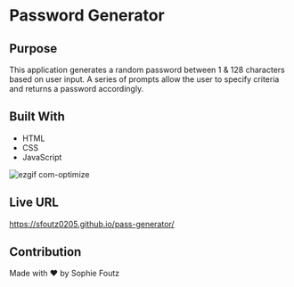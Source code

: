 # Password Generator

## Purpose
This application generates a random password between 1 & 128 characters based on  user input. A series of prompts allow the user to specify criteria and returns a password accordingly. 

## Built With
* HTML
* CSS
* JavaScript

![ezgif com-optimize](https://user-images.githubusercontent.com/68661461/90342636-f2e78800-dfc6-11ea-8f09-685dbc834a83.gif)


## Live URL

https://sfoutz0205.github.io/pass-generator/

## Contribution
Made with ❤︎ by Sophie Foutz
